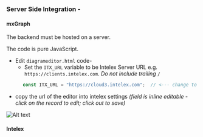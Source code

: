 ### Server Side Integration - 

#### mxGraph

The backend must be hosted on a server. 

The code is pure JavaScript. 

* Edit `diagrameditor.html` code-
  * Set the `ITX_URL` variable to be Intelex Server URL e.g. `https://clients.intelex.com`.  _Do not include trailing_ `/`

```Javascript
      const ITX_URL = "https://cloud3.intelex.com";  // <--- change to Intelex Server base URL
```

 * copy the url of the editor into intelex settings _(field is inline editable - click on the record to edit; click out to save)_ 

 ![Alt text](/settingsURL.jpg "Intelex Settings")



#### Intelex